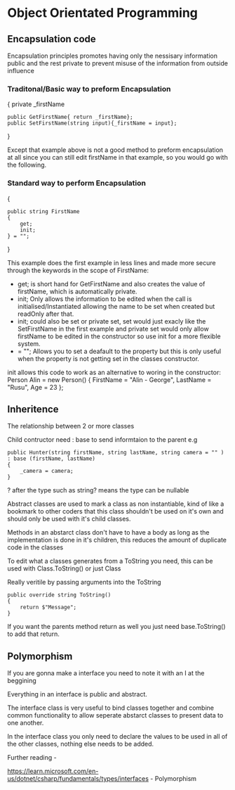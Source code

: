 # Object Orientated Programming

## Encapsulation code

Encapsulation principles promotes having only the nessisary information public and the rest private to prevent misuse of the information from outside influence

### Traditonal/Basic way to preform Encapsulation

{
	private _firstName
	
	public GetFirstName{ return _firstName};
	public SetFirstName(string input){_firstName = input};

}

Except that example above is not a good method to preform encapsulation at all since you can still edit firstName in that example, so you would go with the following.

### Standard way to perform Encapsulation
{

    public string FirstName
    {
        get;
        init;
    } = "";

}

This example does the first example in less lines and made more secure through the keywords in the scope of FirstName:

- get; is short hand for GetFirstName and also creates the value of firstName, which is automatically private.
- init; Only allows the information to be edited when the call is initialised/Instantiated allowing the name to be set when created but readOnly after that.
- init; could also be set or private set, set would just exacly like the SetFirstName in the first example and private set would only allow firstName to be edited in the constructor so use init for a more flexible system.
- = ""; Allows you to set a deafault to the property but this is only useful when the property is not getting set in the classes constructor.

init allows this code to work as an alternative to woring in the constructor:
        Person Alin = new Person()
        {
            FirstName = "Alin - George",
            LastName = "Rusu",
            Age = 23
        };
## Inheritence

The relationship between 2 or more classes

Child contructor need : base to send informtaion to the parent e.g

    public Hunter(string firstName, string lastName, string camera = "" ) : base (firstName, lastName)
    {
        _camera = camera;
    }

? after the type such as string? means the type can be nullable

Abstract classes are used to mark a class as non instantiable, kind of like a bookmark to other coders that this class shouldn't be used on it's own and should only be used with it's child classes.

Methods in an abstarct class don't have to have a body as long as the implementation is done in it's children, this reduces the amount of duplicate code in the classes

To edit what a classes generates from a ToString you need, this can be used with Class.ToString() or just Class

Really veritile by passing arguments into the ToString

    public override string ToString()
    {
        return $"Message";
    }

If you want the parents method return as well you just need base.ToString() to add that return.

## Polymorphism

If you are gonna make a interface you need to note it with an I at the beggining

Everything in an interface is public and abstract.

The interface class is very useful to bind classes together and combine common functionality to allow seperate abstarct classes to present data to one another.

In the interface class you only need to declare the values to be used in all of the other classes, nothing else needs to be added.



Further reading -

https://learn.microsoft.com/en-us/dotnet/csharp/fundamentals/types/interfaces - Polymorphism